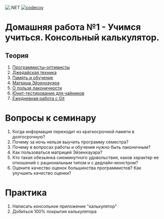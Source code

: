 ![.NET](https://github.com/Giviruk/Actions/actions/workflows/dotnet.yml/badge.svg)
[![codecov](https://codecov.io/gh/DMak80/Actions/branch/HW1/graph/badge.svg?token=AJ1EHK3XZH)](https://codecov.io/gh/DMak80/Actions)
# Домашняя работа №1 - Учимся учиться. Консольный калькулятор.

## Теория
1. [Программисты-оптимисты](https://habr.com/ru/post/178905/)
2. [Джедайская техника](https://www.youtube.com/watch?v=jt3_sq8LQYM)
3. [Память и обучение](https://www.youtube.com/watch?v=3_SVHS6t_LM)
4. [Матрица Эйзенхауэра](https://timeweb.com/ru/community/articles/chto-takoe-matrica-eyzenhauera)
5. [О пользе лаконичности](https://habr.com/ru/post/340434/)
6. [Юнит-тестирование для чайников](https://habr.com/ru/post/169381/)
7. [Ежедневная работа с Git](https://habr.com/ru/post/174467/)
# Вопросы к семинару
1. Когда информация переходит из краткосрочной памяти в долгосрочную?
2. Почему за ночь нельзя выучить программу семестра?
3. Почему в вопросах работы и обучения нужно быть лаконичным?
4. Как пользоваться матрицей Эйзенхауэра?
5. Кто такая обезьянка сиюминутного удовольствия, каков характер ее отношений с рациональным типом и с дедлайн-монстром?
6. Оцените качество оценок большинства программистов? Как улучшить качество оценки?
# Практика
1. Написать консольное приложение "калькулятор"
2. Добиться 100% покрытия калькулятора